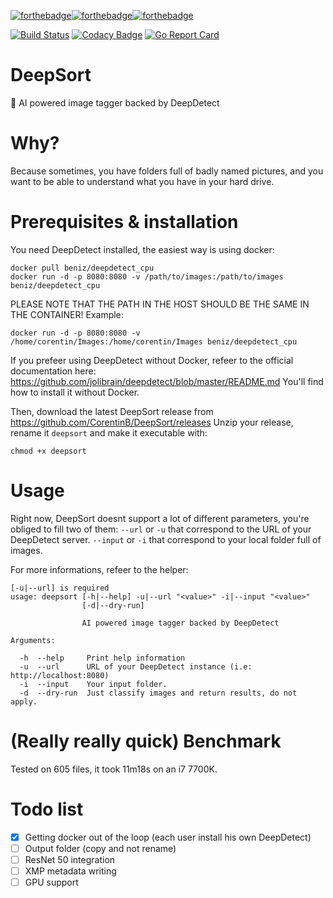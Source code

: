 [![forthebadge](https://forthebadge.com/images/badges/built-with-love.svg)](https://forthebadge.com)[![forthebadge](https://forthebadge.com/images/badges/made-with-go.svg)](https://forthebadge.com)[![forthebadge](https://forthebadge.com/images/badges/60-percent-of-the-time-works-every-time.svg)](https://forthebadge.com) 

[![Build Status](https://travis-ci.org/CorentinB/DeepSort.svg?branch=master)](https://travis-ci.org/CorentinB/DeepSort) [![Codacy Badge](https://api.codacy.com/project/badge/Grade/c62d2294e151492da4792fcb63b71d05)](https://www.codacy.com/project/CorentinB/DeepSort/dashboard?utm_source=github.com&amp;utm_medium=referral&amp;utm_content=CorentinB/DeepSort&amp;utm_campaign=Badge_Grade_Dashboard) [![Go Report Card](https://goreportcard.com/badge/github.com/CorentinB/DeepSort)](https://goreportcard.com/report/github.com/CorentinB/DeepSort)

# DeepSort
🧠 AI powered image tagger backed by DeepDetect

# Why?

Because sometimes, you have folders full of badly named pictures, and you want to be able to understand what you have in your hard drive.

# Prerequisites & installation

You need DeepDetect installed, the easiest way is using docker:
```
docker pull beniz/deepdetect_cpu
docker run -d -p 8080:8080 -v /path/to/images:/path/to/images beniz/deepdetect_cpu
```

PLEASE NOTE THAT THE PATH IN THE HOST SHOULD BE THE SAME IN THE CONTAINER!
Example:
```
docker run -d -p 8080:8080 -v /home/corentin/Images:/home/corentin/Images beniz/deepdetect_cpu
```

If you prefeer using DeepDetect without Docker, refeer to the official documentation here:
https://github.com/jolibrain/deepdetect/blob/master/README.md
You'll find how to install it without Docker.

Then, download the latest DeepSort release from https://github.com/CorentinB/DeepSort/releases
Unzip your release, rename it `deepsort` and make it executable with:
```
chmod +x deepsort
```

# Usage

Right now, DeepSort doesnt support a lot of different parameters, you're obliged to fill two of them:
`--url` or `-u` that correspond to the URL of your DeepDetect server.
`--input` or `-i` that correspond to your local folder full of images.

For more informations, refeer to the helper:
```./deepsort --help
[-u|--url] is required
usage: deepsort [-h|--help] -u|--url "<value>" -i|--input "<value>"
                [-d|--dry-run]

                AI powered image tagger backed by DeepDetect

Arguments:

  -h  --help     Print help information
  -u  --url      URL of your DeepDetect instance (i.e: http://localhost:8080)
  -i  --input    Your input folder.
  -d  --dry-run  Just classify images and return results, do not apply.
```

# (Really really quick) Benchmark

Tested on 605 files, it took 11m18s on an i7 7700K.

# Todo list

- [X] Getting docker out of the loop (each user install his own DeepDetect)
- [ ] Output folder (copy and not rename)
- [ ] ResNet 50 integration
- [ ] XMP metadata writing
- [ ] GPU support
